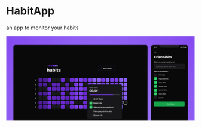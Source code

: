 # HabitApp
an app to monitor your habits

<img src="https://github.com/LBS-luis/HabitApp/blob/main/HabitsAppGitBanner.png" />
